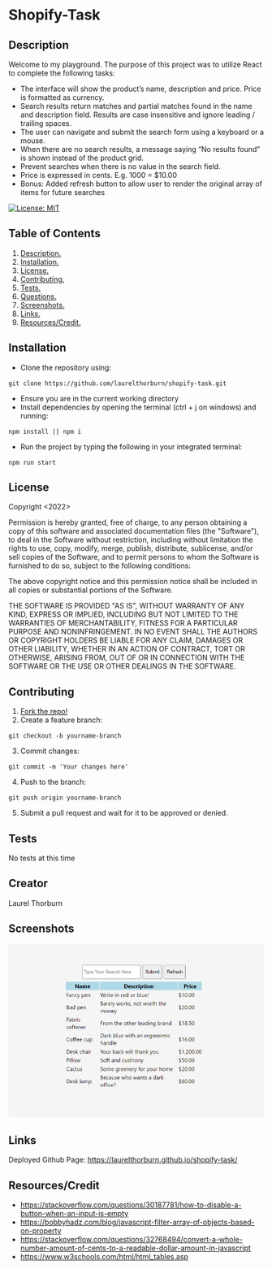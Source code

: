 # Shopify-Task

<a name="descsection"></a>
## Description

Welcome to my playground. The purpose of this project was to utilize React to complete the following tasks:

* The interface will show the product’s name, description and price. Price is formatted as currency.
* Search results return matches and partial matches found in the name and description field. Results are case insensitive and ignore leading / trailing spaces.
* The user can navigate and submit the search form using a keyboard or a mouse.
* When there are no search results, a message saying “No results found” is shown instead of the product grid.
* Prevent searches when there is no value in the search field. 
* Price is expressed in cents. E.g. 1000 = $10.00 
* Bonus: Added refresh button to allow user to render the original array of items for future searches

[![License: MIT](https://img.shields.io/badge/License-MIT-yellow.svg)](https://opensource.org/licenses/MIT)


## Table of Contents
1. [ Description. ](#descsection)
2. [ Installation. ](#installsection)
3. [ License. ](#licensesection)
4. [ Contributing. ](#contribsection)
5. [ Tests. ](#testsection)
6. [ Questions. ](#questionssection)
7. [ Screenshots. ](#picsection)
8. [ Links. ](#linksection)
9. [ Resources/Credit. ](#creditsection)

<a name="installsection"></a>
## Installation
* Clone the repository using:
```
git clone https://github.com/laurelthorburn/shopify-task.git
```
* Ensure you are in the current working directory
* Install dependencies by opening the terminal (ctrl + j on windows) and running:
```
npm install || npm i
```

* Run the project by typing the following in your integrated terminal:
```
npm run start
```

<a name="licensesection"></a>
## License
Copyright <2022>

Permission is hereby granted, free of charge, to any person obtaining a copy of this software and associated documentation files (the "Software"), to deal in the Software without restriction, including without limitation the rights to use, copy, modify, merge, publish, distribute, sublicense, and/or sell copies of the Software, and to permit persons to whom the Software is furnished to do so, subject to the following conditions:

The above copyright notice and this permission notice shall be included in all copies or substantial portions of the Software.

THE SOFTWARE IS PROVIDED "AS IS", WITHOUT WARRANTY OF ANY KIND, EXPRESS OR IMPLIED, INCLUDING BUT NOT LIMITED TO THE WARRANTIES OF MERCHANTABILITY, FITNESS FOR A PARTICULAR PURPOSE AND NONINFRINGEMENT. IN NO EVENT SHALL THE AUTHORS OR COPYRIGHT HOLDERS BE LIABLE FOR ANY CLAIM, DAMAGES OR OTHER LIABILITY, WHETHER IN AN ACTION OF CONTRACT, TORT OR OTHERWISE, ARISING FROM, OUT OF OR IN CONNECTION WITH THE SOFTWARE OR THE USE OR OTHER DEALINGS IN THE SOFTWARE.

  <a name="contribsection"></a>
## Contributing
  
1. [Fork the repo!](https://docs.github.com/en/get-started/quickstart/fork-a-repo)
2. Create a feature branch:
```
git checkout -b yourname-branch
```
3. Commit changes:
```
git commit -m 'Your changes here'
```
4. Push to the branch:
```
git push origin yourname-branch
```
5. Submit a pull request and wait for it to be approved or denied.

  <a name="testsection"></a>
## Tests

No tests at this time

  <a name="questionssection"></a>
## Creator

Laurel Thorburn

  <a name="picsection"></a>
  ## Screenshots
  ![Screenshot of Welcome Page Transitioning to Search Page](./screenshot1.png)


  <a name="linksection"></a>
  ## Links

  Deployed Github Page: https://laurelthorburn.github.io/shopify-task/
  
  <a name="creditsection"></a>
## Resources/Credit
* https://stackoverflow.com/questions/30187781/how-to-disable-a-button-when-an-input-is-empty
* https://bobbyhadz.com/blog/javascript-filter-array-of-objects-based-on-property
* https://stackoverflow.com/questions/32768494/convert-a-whole-number-amount-of-cents-to-a-readable-dollar-amount-in-javascript
* https://www.w3schools.com/html/html_tables.asp